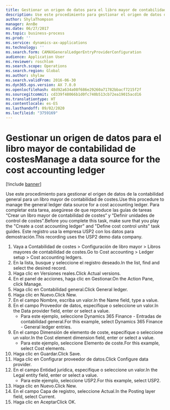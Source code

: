 ```yaml
---
title: Gestionar un origen de datos para el libro mayor de contabilidad de costes
description: Use este procedimiento para gestionar el origen de datos de la contabilidad general para un libro mayor de contabilidad de costes.
author: ShylaThompson
manager: AnnBe
ms.date: 06/27/2017
ms.topic: business-process
ms.prod: ''
ms.service: dynamics-ax-applications
ms.technology: ''
ms.search.form: CAMAXGeneralLedgerEntryProviderConfiguration
audience: Application User
ms.reviewer: roschlom
ms.search.scope: Operations
ms.search.region: Global
ms.author: shylaw
ms.search.validFrom: 2016-06-30
ms.dyn365.ops.version: AX 7.0.0
ms.openlocfilehash: 48d92a634a08f686e29260a71782bbacf7215f2f
ms.sourcegitcommit: cd339f48066b1d0fc740b513cb72ea19015acd16
ms.translationtype: HT
ms.contentlocale: es-ES
ms.lasthandoff: 09/02/2020
ms.locfileid: "3759169"
---
```

# <a name="manage-a-data-source-for-the-cost-accounting-ledger"></a><span data-ttu-id="0fd5c-103">Gestionar un origen de datos para el libro mayor de contabilidad de costes</span><span class="sxs-lookup"><span data-stu-id="0fd5c-103">Manage a data source for the cost accounting ledger</span></span>

[!include [banner](../../includes/banner.md)]

<span data-ttu-id="0fd5c-104">Use este procedimiento para gestionar el origen de datos de la contabilidad general para un libro mayor de contabilidad de costes.</span><span class="sxs-lookup"><span data-stu-id="0fd5c-104">Use this procedure to manage the general ledger data source for a cost accounting ledger.</span></span> <span data-ttu-id="0fd5c-105">Para completar esta tarea, asegúrese de que reproduce las guías de tareas “Crear un libro mayor de contabilidad de costes“ y “Definir unidades de control de costes".</span><span class="sxs-lookup"><span data-stu-id="0fd5c-105">Before you complete this task, make sure that you play the "Create a cost accounting ledger" and "Define cost control units" task guides.</span></span> <span data-ttu-id="0fd5c-106">Este registro usa la empresa USP2 con los datos para demostración.</span><span class="sxs-lookup"><span data-stu-id="0fd5c-106">This recording uses the USP2 demo data company.</span></span>

1. <span data-ttu-id="0fd5c-107">Vaya a Contabilidad de costes > Configuración de libro mayor > Libros mayores de contabilidad de costes.</span><span class="sxs-lookup"><span data-stu-id="0fd5c-107">Go to Cost accounting > Ledger setup > Cost accounting ledgers.</span></span>
2. <span data-ttu-id="0fd5c-108">En la lista, busque y seleccione el registro deseado.</span><span class="sxs-lookup"><span data-stu-id="0fd5c-108">In the list, find and select the desired record.</span></span>
3. <span data-ttu-id="0fd5c-109">Haga clic en Versiones reales.</span><span class="sxs-lookup"><span data-stu-id="0fd5c-109">Click Actual versions.</span></span>
4. <span data-ttu-id="0fd5c-110">En el panel de acciones, haga clic en Gestionar.</span><span class="sxs-lookup"><span data-stu-id="0fd5c-110">On the Action Pane, click Manage.</span></span>
5. <span data-ttu-id="0fd5c-111">Haga clic en Contabilidad general.</span><span class="sxs-lookup"><span data-stu-id="0fd5c-111">Click General ledger.</span></span>
6. <span data-ttu-id="0fd5c-112">Haga clic en Nuevo.</span><span class="sxs-lookup"><span data-stu-id="0fd5c-112">Click New.</span></span>
7. <span data-ttu-id="0fd5c-113">En el campo Nombre, escriba un valor.</span><span class="sxs-lookup"><span data-stu-id="0fd5c-113">In the Name field, type a value.</span></span>
8. <span data-ttu-id="0fd5c-114">En el campo Proveedor de datos, especifique o seleccione un valor.</span><span class="sxs-lookup"><span data-stu-id="0fd5c-114">In the Data provider field, enter or select a value.</span></span>
    * <span data-ttu-id="0fd5c-115">Para este ejemplo, seleccione Dynamics 365 Finance - Entradas de contabilidad general.</span><span class="sxs-lookup"><span data-stu-id="0fd5c-115">For this example, select Dynamics 365 Finance - General ledger entries.</span></span>  
9. <span data-ttu-id="0fd5c-116">En el campo Dimensión de elemento de coste, especifique o seleccione un valor.</span><span class="sxs-lookup"><span data-stu-id="0fd5c-116">In the Cost element dimension field, enter or select a value.</span></span>
    * <span data-ttu-id="0fd5c-117">Para este ejemplo, seleccione Elemento de coste.</span><span class="sxs-lookup"><span data-stu-id="0fd5c-117">For this example, select Cost elements.</span></span>  
10. <span data-ttu-id="0fd5c-118">Haga clic en Guardar.</span><span class="sxs-lookup"><span data-stu-id="0fd5c-118">Click Save.</span></span>
11. <span data-ttu-id="0fd5c-119">Haga clic en Configurar proveedor de datos.</span><span class="sxs-lookup"><span data-stu-id="0fd5c-119">Click Configure data provider.</span></span>
12. <span data-ttu-id="0fd5c-120">En el campo Entidad jurídica, especifique o seleccione un valor.</span><span class="sxs-lookup"><span data-stu-id="0fd5c-120">In the Legal entity field, enter or select a value.</span></span>
    * <span data-ttu-id="0fd5c-121">Para este ejemplo, seleccione USP2.</span><span class="sxs-lookup"><span data-stu-id="0fd5c-121">For this example, select USP2.</span></span>  
13. <span data-ttu-id="0fd5c-122">Haga clic en Nuevo.</span><span class="sxs-lookup"><span data-stu-id="0fd5c-122">Click New.</span></span>
14. <span data-ttu-id="0fd5c-123">En el campo Capa de registro, seleccione Actual.</span><span class="sxs-lookup"><span data-stu-id="0fd5c-123">In the Posting layer field, select Current.</span></span>
15. <span data-ttu-id="0fd5c-124">Haga clic en Aceptar</span><span class="sxs-lookup"><span data-stu-id="0fd5c-124">Click OK.</span></span>

